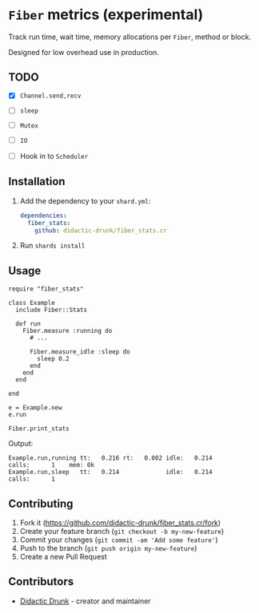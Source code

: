 # `Fiber` metrics (experimental)

Track run time, wait time, memory allocations per `Fiber`, method or block.

Designed for low overhead use in production.

## TODO
- [x] `Channel.send,recv`
- [ ] `sleep`
- [ ] `Mutex`
- [ ] `IO`
- [ ] Hook in to `Scheduler`


## Installation

1. Add the dependency to your `shard.yml`:

   ```yaml
   dependencies:
     fiber_stats:
       github: didactic-drunk/fiber_stats.cr
   ```

2. Run `shards install`

## Usage

```crystal
require "fiber_stats"

class Example
  include Fiber::Stats

  def run
    Fiber.measure :running do
      # ...

      Fiber.measure_idle :sleep do
        sleep 0.2
      end
    end
  end

end

e = Example.new
e.run

Fiber.print_stats
```

Output:
```
Example.run,running tt:   0.216 rt:   0.002 idle:   0.214                   calls:      1    mem: 0k
Example.run,sleep   tt:   0.214             idle:   0.214                   calls:      1              
```


## Contributing

1. Fork it (<https://github.com/didactic-drunk/fiber_stats.cr/fork>)
2. Create your feature branch (`git checkout -b my-new-feature`)
3. Commit your changes (`git commit -am 'Add some feature'`)
4. Push to the branch (`git push origin my-new-feature`)
5. Create a new Pull Request

## Contributors

- [Didactic Drunk](https://github.com/didactic-drunk) - creator and maintainer
